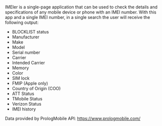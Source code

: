 IMEIer is a single-page application that can be used to check the details and specifications of any mobile device or phone with an IMEI number. With this app and a single IMEI number, in a single search the user will receive the following output:
  - BLOCKLIST status
  - Manufacturer
  - Make
  - Model
  - Serial number
  - Carrier
  - Intended Carrier
  - Memory
  - Color
  - SIM lock
  - FMIP (Apple only)
  - Country of Origin (COO)
  - ATT Status
  - TMobile Status
  - Verizon Status
  - IMEI history

Data provided by PrologMobile API: https://www.prologmobile.com/
